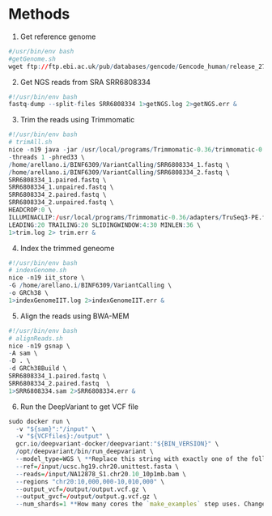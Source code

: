 # Methods

1.  Get reference genome

<!-- end list -->

``` r
#/usr/bin/env bash
#getGenome.sh
wget ftp://ftp.ebi.ac.uk/pub/databases/gencode/Gencode_human/release_27/GRCh38.primary_assembly.genome.fa.gz
```

2.  Get NGS reads from SRA SRR6808334

<!-- end list -->

``` r
#!/usr/bin/env bash
fastq-dump --split-files SRR6808334 1>getNGS.log 2>getNGS.err &
```

3.  Trim the reads using Trimmomatic

<!-- end list -->

``` r
#!/usr/bin/env bash
# trimAll.sh
nice -n19 java -jar /usr/local/programs/Trimmomatic-0.36/trimmomatic-0.36.jar PE \
-threads 1 -phred33 \
/home/arellano.i/BINF6309/VariantCalling/SRR6808334_1.fastq \
/home/arellano.i/BINF6309/VariantCalling/SRR6808334_2.fastq \
SRR6808334_1.paired.fastq \
SRR6808334_1.unpaired.fastq \
SRR6808334_2.paired.fastq \
SRR6808334_2.unpaired.fastq \
HEADCROP:0 \
ILLUMINACLIP:/usr/local/programs/Trimmomatic-0.36/adapters/TruSeq3-PE.fa:2:30:10 \
LEADING:20 TRAILING:20 SLIDINGWINDOW:4:30 MINLEN:36 \
1>trim.log 2> trim.err &
```

4.  Index the trimmed geneome

<!-- end list -->

``` r
#!/usr/bin/env bash
# indexGenome.sh
nice -n19 iit_store \
-G /home/arellano.i/BINF6309/VariantCalling \
-o GRCh38 \
1>indexGenomeIIT.log 2>indexGenomeIIT.err &
```

5.  Align the reads using BWA-MEM

<!-- end list -->

``` r
#!/usr/bin/env bash
# alignReads.sh
nice -n19 gsnap \
-A sam \
-D . \
-d GRCh38Build \
SRR6808334_1.paired.fastq \
SRR6808334_2.paired.fastq  \
1>SRR6808334.sam 2>SRR6808334.err &
```

6.  Run the DeepVariant to get VCF file

<!-- end list -->

``` r
sudo docker run \
  -v "${sam}":"/input" \
  -v "${VCFfiles}:/output" \
  gcr.io/deepvariant-docker/deepvariant:"${BIN_VERSION}" \
  /opt/deepvariant/bin/run_deepvariant \
  --model_type=WGS \ **Replace this string with exactly one of the following [WGS,WES,PACBIO]**
  --ref=/input/ucsc.hg19.chr20.unittest.fasta \
  --reads=/input/NA12878_S1.chr20.10_10p1mb.bam \
  --regions "chr20:10,000,000-10,010,000" \
  --output_vcf=/output/output.vcf.gz \
  --output_gvcf=/output/output.g.vcf.gz \
  --num_shards=1 **How many cores the `make_examples` step uses. Change it to the number of CPU cores
```
